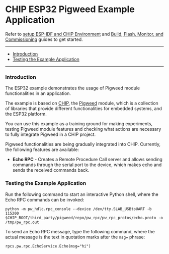 # CHIP ESP32 Pigweed Example Application

Refer to
[setup ESP-IDF and CHIP Environment](../../../docs/guides/esp32/setup_idf_chip.md)
and
[Build, Flash, Monitor, and Commissioning](../../../docs/guides/esp32/build_app_and_commission.md)
guides to get started.

---

-   [Introduction](#introduction)
-   [Testing the Example Application](#testing-the-example-application)

---

### Introduction

The ESP32 example demonstrates the usage of Pigweed module functionalities in an
application.

The example is based on [CHIP](https://github.com/project-chip/connectedhomeip),
the [Pigweed](https://pigweed.googlesource.com/pigweed/pigweed) module, which is
a collection of libraries that provide different functionalities for embedded
systems, and the ESP32 platform.

You can use this example as a training ground for making experiments, testing
Pigweed module features and checking what actions are necessary to fully
integrate Pigweed in a CHIP project.

Pigweed functionalities are being gradually integrated into CHIP. Currently, the
following features are available:

-   **Echo RPC** - Creates a Remote Procedure Call server and allows sending
    commands through the serial port to the device, which makes echo and sends
    the received commands back.

### Testing the Example Application

Run the following command to start an interactive Python shell, where the Echo
RPC commands can be invoked:

    python -m pw_hdlc.rpc_console --device /dev/tty.SLAB_USBtoUART -b 115200 $CHIP_ROOT/third_party/pigweed/repo/pw_rpc/pw_rpc_protos/echo.proto -o /tmp/pw_rpc.out

To send an Echo RPC message, type the following command, where the actual
message is the text in quotation marks after the `msg=` phrase:

    rpcs.pw.rpc.EchoService.Echo(msg="hi")
